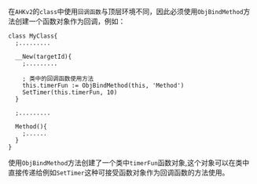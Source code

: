 在`AHKv2`的`class`中使用`回调函数`与顶层环境不同，因此必须使用`ObjBindMethod`方法创建一个函数对象作为回调，例如：
```ahk
class MyClass{
  ;.........

  __New(targetId){  
    ;.........

    ; 类中的回调函数使用方法
    this.timerFun := ObjBindMethod(this, 'Method')
    SetTimer(this.timerFun, 10)
  }

  ;.........

  Method(){
    ;......
  }
}
```
使用`ObjBindMethod`方法创建了一个类中`timerFun`函数对象,这个对象可以在类中直接传递给例如`SetTimer`这种可接受函数对象作为回调函数的方法使用。
